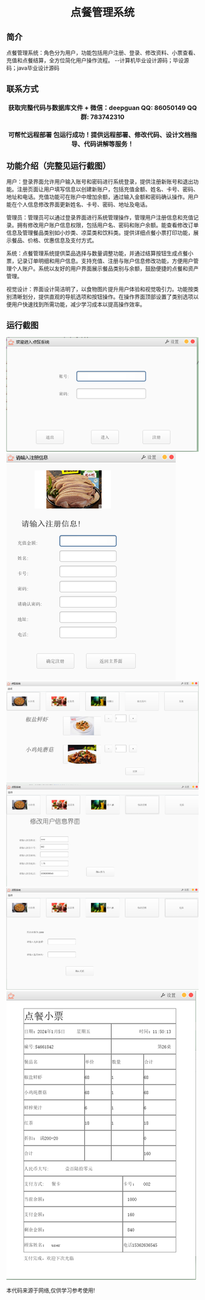 <p><h1 align="center">点餐管理系统</h1></p>

## 简介
点餐管理系统：角色分为用户，功能包括用户注册、登录、修改资料、小票查看、充值和点餐结算，全方位简化用户操作流程。    --计算机毕业设计源码；毕设源码；java毕业设计源码


## 联系方式
<p><h3 align="center">获取完整代码与数据库文件 + 微信：deepguan QQ: 86050149 QQ群: 783742310</h3></p>
<p><h3 align="center">可帮忙远程部署 包运行成功！提供远程部署、修改代码、设计文档指导、代码讲解等服务！</h3></p>

## 功能介绍（完整见运行截图）
用户：登录界面允许用户输入账号和密码进行系统登录，提供注册新账号和退出功能。注册页面让用户填写信息以创建新账户，包括充值金额、姓名、卡号、密码、地址和电话。充值功能可在账户中增加余额，通过输入金额和密码确认操作。用户能在个人信息修改界面更新姓名、卡号、密码、地址及电话。

管理员：管理员可以通过登录界面进行系统管理操作，管理用户注册信息和充值记录。拥有修改用户账户信息权限，包括用户名、密码和账户余额。能查看修改订单信息及管理餐品类别如小炒类、凉菜类和饮料类。提供详细点餐小票打印功能，展示餐品、价格、优惠信息及支付方式。

系统：点餐管理系统提供菜品选择与数量调整功能，并通过结算按钮生成点餐小票，记录订单明细和用户信息。支持充值、注册与账户信息修改功能，方便用户管理个人账户。系统以友好的用户界面展示餐品类别与余额，鼓励便捷的点餐和资产管理。

视觉设计：界面设计简洁明了，以食物图片提升用户体验和视觉吸引力。功能按类别清晰划分，提供直观的导航选项和按钮操作。在操作界面顶部设置了类别选项以便用户快速找到所需功能，减少学习成本以提高操作效率。


## 运行截图
![](imgs/588112-20240105115130317-429360716.png)
![](imgs/588112-20240105115134024-456957481.png)
![](imgs/588112-20240105115138537-1937323368.png)
![](imgs/588112-20240105115142149-400887971.png)
![](imgs/588112-20240105115145582-131541875.png)
![](imgs/588112-20240105115149542-1479470168.png)

<p>本代码来源于网络,仅供学习参考使用!</p>
